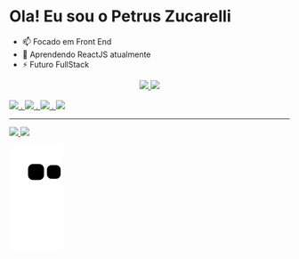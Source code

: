 # Ola! Eu sou o Petrus Zucarelli
- 📫 Focado em Front End
- 🌱 Aprendendo ReactJS atualmente
- ⚡ Futuro FullStack

<div align="center">
  <a href="https://github.com/Piicareta">
  <img height="170em" src="https://github-readme-stats.vercel.app/api?username=Piicareta&show_icons=true&theme=dark&include_all_commits=true&count_private=true"/>
  <img height="170em" src="https://github-readme-stats.vercel.app/api/top-langs/?username=Piicareta&layout=compact&langs_count=7&theme=dark"/>
</div><br>

<div style="display: inline_block">
<img src="https://cdn.jsdelivr.net/gh/devicons/devicon/icons/html5/html5-original.svg" width="50px"> .
<img src="https://cdn.jsdelivr.net/gh/devicons/devicon/icons/css3/css3-original.svg" width="50px"> .
<img src="https://cdn.jsdelivr.net/gh/devicons/devicon/icons/javascript/javascript-original.svg" width="50px"> .
<img src="https://cdn.jsdelivr.net/gh/devicons/devicon/icons/react/react-original.svg" width="50px">
</div>
<hr>
<a href="https://www.linkedin.com/in/piicareta/" target="_blank">
<img src="https://img.shields.io/badge/LinkedIn-0077B5?style=for-the-badge&logo=linkedin&logoColor=white">
</a>
<a href="#" target="_blank"><img src="https://img.shields.io/badge/-Portf%C3%B3lio-brown?style=for-the-badge&logo=true" target="_blank"></a>


![Snake animation](https://github.com/rafaballerini/rafaballerini/blob/output/github-contribution-grid-snake.svg)
